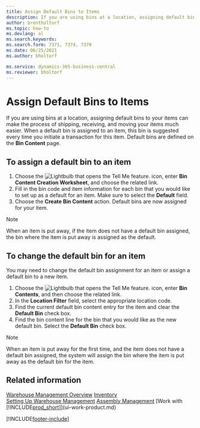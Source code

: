 ```yaml
---
title: Assign Default Bins to Items
description: If you are using bins at a location, assigning default bins to your items can make the process of shipping, receiving, and moving your items much easier.
author: brentholtorf
ms.topic: how-to
ms.devlang: al
ms.search.keywords:
ms.search.form: 7371, 7374, 7379
ms.date: 06/25/2021
ms.author: bholtorf

ms.service: dynamics-365-business-central
ms.reviewer: bholtorf
---
```

# Assign Default Bins to Items
If you are using bins at a location, assigning default bins to your items can make the process of shipping, receiving, and moving your items much easier. When a default bin is assigned to an item, this bin is suggested every time you initiate a transaction for this item. Default bins are defined on the **Bin Content** page.  

## To assign a default bin to an item
1.  Choose the ![Lightbulb that opens the Tell Me feature.](media/ui-search/search_small.png "Tell me what you want to do") icon, enter **Bin Content Creation Worksheet**, and choose the related link.  
2.  Fill in the bin code and item information for each bin that you would like to set up as a default for an item. Make sure to select the **Default** field.  
3.  Choose the **Create Bin Content** action. Default bins are now assigned for your item.  

> [!NOTE]  
>  When an item is put away, if the item does not have a default bin assigned, the bin where the item is put away is assigned as the default.  

## To change the default bin for an item  
You may need to change the default bin assignment for an item or assign a default bin to a new item.
1.  Choose the ![Lightbulb that opens the Tell Me feature.](media/ui-search/search_small.png "Tell me what you want to do") icon, enter **Bin Contents**, and then choose the related link.  
2.  In the **Location Filter** field, select the appropriate location code.  
3.  Find the current default bin content entry for the item and clear the **Default Bin** check box.  
4.  Find the bin content line for the bin that you would like as the new default bin. Select the **Default Bin** check box.  

> [!NOTE]  
>  When an item is put away for the first time, and the item does not have a default bin assigned, the system will assign the bin where the item is put away as the default bin for the item.  

## Related information  
[Warehouse Management Overview](design-details-warehouse-management.md)
[Inventory](inventory-manage-inventory.md)  
[Setting Up Warehouse Management](warehouse-setup-warehouse.md) 
[Assembly Management](assembly-assemble-items.md)
[Work with [!INCLUDE[prod_short](includes/prod_short.md)]](ui-work-product.md)


[!INCLUDE[footer-include](includes/footer-banner.md)]
